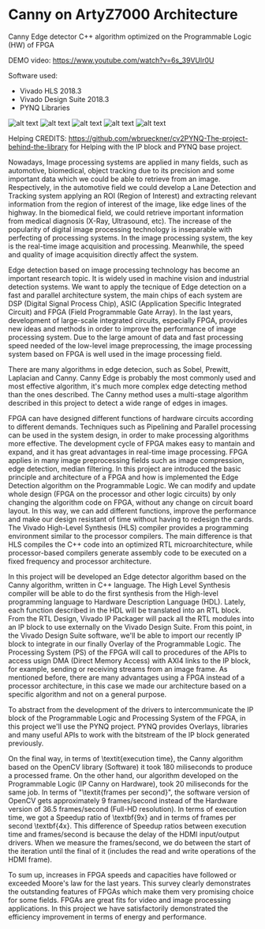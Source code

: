 # Canny on ArtyZ7000 Architecture
Canny Edge detector C++ algorithm optimized on the Programmable Logic (HW) of FPGA

DEMO video: https://www.youtube.com/watch?v=6s_39VUlr0U

Software used:
* Vivado HLS 2018.3
* Vivado Design Suite 2018.3
* PYNQ Libraries

![alt text](https://imgur.com/bKwGCx8.png)
![alt text](https://imgur.com/IVyDtJY.png)
![alt text](https://imgur.com/Izc7nkP.png)
![alt text](https://imgur.com/vBWzqCv.png)
![alt text](https://imgur.com/frIadVr.png)

Helping CREDITS: https://github.com/wbrueckner/cv2PYNQ-The-project-behind-the-library
for Helping with the IP block and PYNQ base project.


Nowadays, Image processing systems are applied in many fields, such as automotive, biomedical, object tracking due to its precision and some important data which we could be able to retrieve from an image. Respectively, in the automotive field we could develop a Lane Detection and Tracking system applying an ROI (Region of Interest) and extracting relevant information from the region of interest of the image, like edge lines of the highway. In the biomedical field, we could retrieve important information from medical diagnosis (X-Ray, Ultrasound, etc). The increase of the popularity of digital image processing technology is inseparable with perfecting of processing systems. In the image processing system, the key is the real-time image acquisition and processing. Meanwhile, the speed and quality of image acquisition directly affect the system. 

Edge detection based on image processing technology has become an important research topic. It is widely used in machine vision and industrial detection systems. 
We want to apply the tecnique of Edge detection on a fast and parallel architecture system, the main chips of each system are DSP (Digital Signal Process Chip), ASIC (Application Specific Integrated Circuit) and FPGA (Field Programmable Gate Array). In the last years, development of large-scale integrated circuits, especially FPGA, provides new ideas and methods in order to improve the performance of image processing system. Due to the large amount of data and fast processing speed needed of the low-level image preprocessing, the image processing system based on FPGA is well used in the image processing field.

There are many algorithms in edge detecion, such as Sobel, Prewitt, Laplacian and Canny. Canny Edge is probably the most commonly used and most effective algorithm, it's much more complex edge detecting method than the ones described. The Canny method uses a multi-stage algorithm described in this project to detect a wide range of edges in images.

FPGA can have designed different functions of hardware circuits according to different demands. Techniques such as Pipelining and Parallel processing can be used in the system design, in order to make processing algorithms more effective. The development cycle of FPGA makes easy to mantain and expand, and it has great advantages in real-time image processing. FPGA applies in many image preprocessing fields such as image compression, edge detection, median filtering. In this project are introduced the basic principle and architecture of a FPGA and how is implemented the Edge Detection algorithm on the Programmable Logic. We can modify and update whole design (FPGA on the processor and other logic circuits) by only changing the algorithm code on FPGA, without any change on circuit board layout. In this way, we can add different functions, improve the performance and make our design resistant of time without having to redesign the cards. The Vivado High-Level Synthesis (HLS) compiler provides a programming environment similar to the processor compilers. The main difference is that HLS compiles the C++ code into an optimized RTL microarchitecture, while processor-based compilers generate assembly code to be executed on a fixed frequency and processor architecture.


In this project will be developed an Edge detector algorithm based on the Canny algorithm, written in C++ language. The High Level Synthesis compiler will be able to do the first synthesis from the High-level programming language to Hardware Description Language (HDL). Lately, each function described in the HDL will be translated into an RTL block. From the RTL Design, Vivado IP Packager will pack all the RTL modules into an IP block to use externally on the Vivado Design Suite. From this point, in the Vivado Design Suite software, we'll be able to import our recently IP block to integrate in our finally Overlay of the Programmable Logic. The Processing System (PS) of the FPGA will call to procedures of the APIs to access usign DMA (Direct Memory Access) with AXI4 links to the IP block, for example, sending or receiving streams from an image frame. As mentioned before, there are many advantages using a FPGA instead of a processor architecture, in this case we made our architecture based on a specific algorithm and not on a general purpose.


To abstract from the development of the drivers to intercommunicate the IP block of the Programmable Logic and Processing System of the FPGA, in this project we'll use the PYNQ project. PYNQ provides Overlays, libraries and many useful APIs to work with the bitstream of the IP block generated previously. 

On the final way, in terms of \textit{execution time}, the Canny algorithm based on the OpenCV library (Software) it took 180 miliseconds to produce a processed frame. On the other hand, our algorithm developed on the Programmable Logic (IP Canny on Hardware), took 20 miliseconds for the same job. In terms of "\textit{frames per second}", the software version of OpenCV gets approximately 9 frames/second instead of the Hardware version of 36.5 frames/second (Full-HD resolution). In terms of execution time, we got a Speedup ratio of \textbf{9x} and in terms of frames per second \textbf{4x}. This difference of Speedup ratios between execution time and frames/second is because the delay of the HDMI input/output drivers. When we measure the frames/second, we do between the start of the iteration until the final of it (includes the read and write operations of the HDMI frame).


To sum up, increases in FPGA speeds and capacities have followed or exceeded Moore's law for the last years. This survey clearly demonstrates the outstanding features of FPGAs which make them very promising choice for some fields. FPGAs are great fits for video and image processing applications. In this project we have satisfactorily demonstrated the efficiency improvement in terms of energy and performance.

